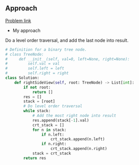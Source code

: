 ## Approach

[Problem link](https://leetcode.com/problems/binary-tree-right-side-view/)

- My approach

Do a level order traversal, and add the last node into result.

```python
# Definition for a binary tree node.
# class TreeNode:
#     def __init__(self, val=0, left=None, right=None):
#         self.val = val
#         self.left = left
#         self.right = right
class Solution:
    def rightSideView(self, root: TreeNode) -> List[int]:
        if not root:
            return []
        res = []
        stack = [root]
        # Do level order traversal
        while stack:
            # Add the most right node into result
            res.append(stack[-1].val)
            crt_stack = []
            for n in stack:
                if n.left:
                    crt_stack.append(n.left)
                if n.right:
                    crt_stack.append(n.right)
            stack = crt_stack
        return res
```
